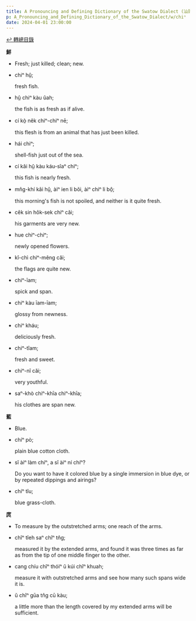 ```yaml
---
title: A Pronouncing and Defining Dictionary of the Swatow Dialect (汕頭方言音義字典) / chiⁿ
p: A_Pronouncing_and_Defining_Dictionary_of_the_Swatow_Dialect/w/chiⁿ
date: 2024-04-01 23:00:00
---
```


[↩️ 轉總目錄](/A_Pronouncing_and_Defining_Dictionary_of_the_Swatow_Dialect)


**鮮**
- Fresh; just killed; clean; new.

- chiⁿ hṳ̂;

  fresh fish.

- hṳ̂ chiⁿ kàu ûah;

  the fish is as fresh as if alive.

- cí kò̤ nêk chiⁿ-chiⁿ nē;

  this flesh is from an animal that has just been killed.

- hái chiⁿ;

  shell-fish just out of the sea.

- cí kâi hṳ̂ kàu káu-sîaⁿ chiⁿ;

  this fish is nearly fresh.

- mn̂g-khí kâi hṳ̂, àiⁿ ien li bŏi, àiⁿ chiⁿ li bô̤;

  this morning's fish is not spoiled, and neither is it quite fresh.

- cêk sin hôk-sek chiⁿ căi;

  his garments are very new.

- hue chiⁿ-chiⁿ;

  newly opened flowers.

- kî-chì chiⁿ-mêng căi;

  the flags are quite new.

- chiⁿ-īam;

  spick and span.

- chiⁿ kàu īam-īam;

  glossy from newness.

- chiⁿ kháu;

  deliciously fresh.

- chiⁿ-tîam;

  fresh and sweet.

- chiⁿ-nî căi;

  very youthful.

- saⁿ-khò chiⁿ-khīa chiⁿ-khīa;

  his clothes are span new.

**藍**
- Blue.

- chíⁿ pò;

  plain blue cotton cloth.

- sĭ àiⁿ làm chíⁿ, a sĭ àiⁿ ní chíⁿ?

  Do you want to have it colored blue by a single immersion in blue dye, or by repeated dippings and airings?

- chíⁿ tĭu;

  blue grass-cloth.

**庹**
- To measure by the outstretched arms; one reach of the arms.

- chîⁿ tîeh saⁿ chîⁿ tn̂g;

  measured it by the extended arms, and found it was three times as far as from the tip of one middle finger to the other.

- cang chíu chîⁿ thóiⁿ ŭ kúi chîⁿ khuah;

  measure it with outstretched arms and see how many such spans wide it is.

- ŭ chîⁿ gūa tn̂g cū kàu;

  a little more than the length covered by my extended arms will be sufficient.